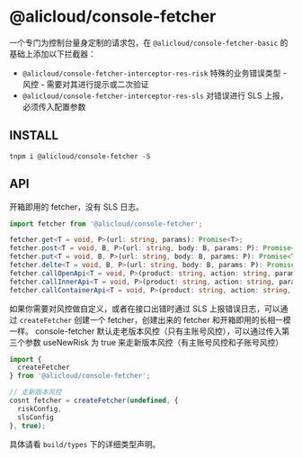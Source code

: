 # @alicloud/console-fetcher

一个专门为控制台量身定制的请求包，在 `@alicloud/console-fetcher-basic` 的基础上添加以下拦截器：

* `@alicloud/console-fetcher-interceptor-res-risk` 特殊的业务错误类型 - 风控 - 需要对其进行提示或二次验证
* `@alicloud/console-fetcher-interceptor-res-sls` 对错误进行 SLS 上报，必须传入配置参数

## INSTALL

```shell
tnpm i @alicloud/console-fetcher -S
```

## API

开箱即用的 fetcher，没有 SLS 日志。

```typescript
import fetcher from '@alicloud/console-fetcher';

fetcher.get<T = void, P>(url: string, params): Promise<T>;
fetcher.post<T = void, B, P>(url: string, body: B, params: P): Promise<T>;
fetcher.put<T = void, B, P>(url: string, body: B, params: P): Promise<T>;
fetcher.delte<T = void, B, P>(url: string, body: B, params: P): Promise<T>;
fetcher.callOpenApi<T = void, P>(product: string, action: string, params: P): Promsie<T>;
fetcher.callInnerApi<T = void, P>(product: string, action: string, params: P): Promsie<T>;
fetcher.callContainerApi<T = void, P>(product: string, action: string, params: P): Promsie<T>;
```

如果你需要对风控做自定义，或者在接口出错时通过 SLS 上报错误日志，可以通过 `createFetcher` 创建一个 fetcher，创建出来的 fetcher 和开箱即用的长相一模一样。
console-fetcher 默认走老版本风控（只有主账号风控），可以通过传入第三个参数 useNewRisk 为 true 来走新版本风控（有主账号风控和子账号风控）

```typescript
import {
  createFetcher
} from '@alicloud/console-fetcher';

// 走新版本风控
cosnt fetcher = createFetcher(undefined, {
  riskConfig,
  slsConfig
}, true);
```

具体请看 `build/types` 下的详细类型声明。
